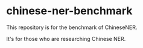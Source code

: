 # chinese-ner-benchmark

This repository is for the benchmark of ChineseNER.

It's for those who are researching Chinese NER.
